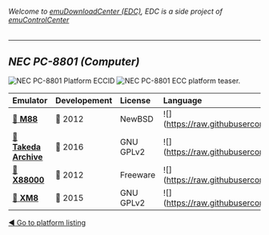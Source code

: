 ###### Welcome to [emuDownloadCenter (EDC)](https://github.com/PhoenixInteractiveNL/emuDownloadCenter/wiki/), EDC is a side project of [emuControlCenter](https://github.com/PhoenixInteractiveNL/emuControlCenter/wiki/)
***
## _NEC PC-8801 (Computer)_
![](https://raw.githubusercontent.com/wiki/PhoenixInteractiveNL/emuDownloadCenter/images_platform/ecc_pc8801_cell.png "NEC PC-8801 Platform ECCID")
![](https://raw.githubusercontent.com/wiki/PhoenixInteractiveNL/emuDownloadCenter/images_platform/ecc_pc8801_teaser.png "NEC PC-8801 ECC platform teaser.")

| Emulator | Developement | License | Language |
|:---------|:-------------|:--------|:---------|
| [:file_folder: **M88**](https://github.com/PhoenixInteractiveNL/emuDownloadCenter/wiki/Emulator-m88#menu) | :red_circle: 2012 | NewBSD | ![](https://raw.githubusercontent.com/wiki/PhoenixInteractiveNL/emuDownloadCenter/images_flags/icon_flag_EN_24.png |
| [:file_folder: **Takeda Archive**](https://github.com/PhoenixInteractiveNL/emuDownloadCenter/wiki/Emulator-takeda#menu) | :large_blue_circle: 2016 | GNU GPLv2 | ![](https://raw.githubusercontent.com/wiki/PhoenixInteractiveNL/emuDownloadCenter/images_flags/icon_flag_EN_24.png |
| [:file_folder: **X88000**](https://github.com/PhoenixInteractiveNL/emuDownloadCenter/wiki/Emulator-x88000#menu) | :red_circle: 2012 | Freeware | ![](https://raw.githubusercontent.com/wiki/PhoenixInteractiveNL/emuDownloadCenter/images_flags/icon_flag_EN_24.png |
| [:file_folder: **XM8**](https://github.com/PhoenixInteractiveNL/emuDownloadCenter/wiki/Emulator-xm8#menu) | :large_blue_circle: 2015 | GNU GPLv2 | ![](https://raw.githubusercontent.com/wiki/PhoenixInteractiveNL/emuDownloadCenter/images_flags/icon_flag_EN_24.png |

[:arrow_backward: Go to platform listing](https://github.com/PhoenixInteractiveNL/emuDownloadCenter/wiki/EDC-Platform-List)
